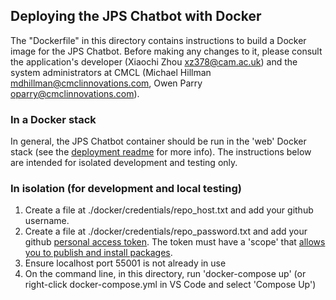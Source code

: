 ## Deploying the JPS Chatbot with Docker

The "Dockerfile" in this directory contains instructions to build a Docker image for the JPS Chatbot.
Before making any changes to it, please consult the application's developer (Xiaochi Zhou <xz378@cam.ac.uk>) and the system administrators at CMCL (Michael Hillman <mdhillman@cmclinnovations.com>, Owen Parry <oparry@cmclinnovations.com>).

### In a Docker stack
In general, the JPS Chatbot container should be run in the 'web' Docker stack (see the [deployment readme](../Deploy/README.md) for more info).
The instructions below are intended for isolated development and testing only.

### In isolation (for development and local testing)
1. Create a file at ./docker/credentials/repo_host.txt and add your github username.
2. Create a file at ./docker/credentials/repo_password.txt and add your github [personal access token](https://docs.github.com/en/github/authenticating-to-github/creating-a-personal-access-token). The token must have a 'scope' that [allows you to publish and install packages](https://docs.github.com/en/packages/working-with-a-github-packages-registry/working-with-the-apache-maven-registry#authenticating-to-github-packages).
3. Ensure localhost port 55001 is not already in use
4. On the command line, in this directory, run 'docker-compose up' (or right-click docker-compose.yml in VS Code and select 'Compose Up')